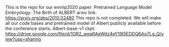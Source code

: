 This is the repo for our emnlp2020 paper: Pretrained Language Model Embryology: The Birth of ALBERT
arxiv link: https://arxiv.org/abs/2010.02480
This repo is not completed. We will make all our code bases and pretrained model of Albert publicly available before the conference starts.
Albert-base-v1 ckpt: https://drive.google.com/file/d/1OR2_weaRAeWdz4eY19l5EDDQ6Ao7Lg_Q/view?usp=sharing
